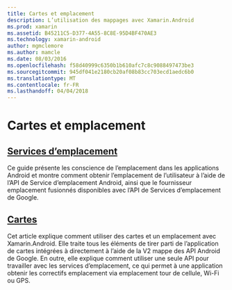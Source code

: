 ```yaml
---
title: Cartes et emplacement
description: L’utilisation des mappages avec Xamarin.Android
ms.prod: xamarin
ms.assetid: B45211C5-D377-4A55-8C8E-95D4BF470AE3
ms.technology: xamarin-android
author: mgmclemore
ms.author: mamcle
ms.date: 08/03/2016
ms.openlocfilehash: f58d40999c6350b1b610afc7c8c9088497473be3
ms.sourcegitcommit: 945df041e2180cb20af08b83cc703ecd1aedc6b0
ms.translationtype: MT
ms.contentlocale: fr-FR
ms.lasthandoff: 04/04/2018
---
```

# <a name="maps-and-location"></a>Cartes et emplacement


##  <a name="location-servicesandroidplatformmaps-and-locationlocationmd"></a>[Services d’emplacement](~/android/platform/maps-and-location/location.md)

Ce guide présente les conscience de l’emplacement dans les applications Android et montre comment obtenir l’emplacement de l’utilisateur à l’aide de l’API de Service d’emplacement Android, ainsi que le fournisseur emplacement fusionnés disponibles avec l’API de Services d’emplacement de Google.


##  <a name="mapsandroidplatformmaps-and-locationmapsindexmd"></a>[Cartes](~/android/platform/maps-and-location/maps/index.md)

Cet article explique comment utiliser des cartes et un emplacement avec Xamarin.Android. Elle traite tous les éléments de tirer parti de l’application de cartes intégrées à directement à l’aide de la V2 mappe des API Android de Google. En outre, elle explique comment utiliser une seule API pour travailler avec les services d’emplacement, ce qui permet à une application obtenir les correctifs emplacement via emplacement tour de cellule, Wi-Fi ou GPS.

